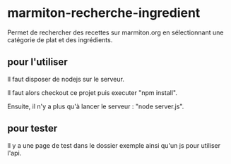 # marmiton-recherche-ingredient
Permet de rechercher des recettes sur marmiton.org en sélectionnant une catégorie de plat et des ingrédients.

## pour l'utiliser
Il faut disposer de nodejs sur le serveur.

Il faut alors checkout ce projet puis executer "npm install".

Ensuite, il n'y a plus qu'à lancer le serveur : "node server.js".

## pour tester
Il y a une page de test dans le dossier exemple ainsi qu'un js pour utiliser l'api.